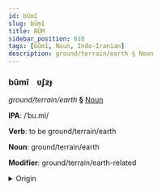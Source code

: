```yaml
---
id: bûmî
slug: bûmî
title: BÛM
sidebar_position: 610
tags: [bûmî, Noun, Indo-Iranian]
description: ground/terrain/earth § Noun
---
```


### bûmî&emsp;<span kind="abugida">ʋʄƶɟ</span>

*ground/terrain/earth* **§** [Noun](../../tags/Noun)

**IPA**: /ˈbu.mi/

**Verb**: to be ground/terrain/earth

**Noun**: ground/terrain/earth

**Modifier**: ground/terrain/earth-related

<details>
    <summary>Origin</summary>
    Sanskrit भूमि bhū́mi /ˈbʱuː.mi/<br/>
    <em>Indo-Iranian Language Family</em>
</details>